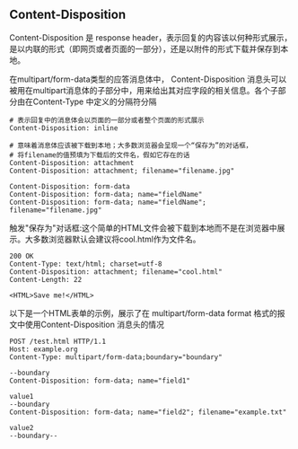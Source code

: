 ## Content-Disposition
Content-Disposition 是 response header，表示回复的内容该以何种形式展示，是以内联的形式（即网页或者页面的一部分），还是以附件的形式下载并保存到本地。

在multipart/form-data类型的应答消息体中， Content-Disposition 消息头可以被用在multipart消息体的子部分中，用来给出其对应字段的相关信息。各个子部分由在Content-Type 中定义的分隔符分隔

```shell
# 表示回复中的消息体会以页面的一部分或者整个页面的形式展示
Content-Disposition: inline

# 意味着消息体应该被下载到本地；大多数浏览器会呈现一个“保存为”的对话框，
# 将filename的值预填为下载后的文件名，假如它存在的话
Content-Disposition: attachment
Content-Disposition: attachment; filename="filename.jpg"

Content-Disposition: form-data
Content-Disposition: form-data; name="fieldName"
Content-Disposition: form-data; name="fieldName"; filename="filename.jpg"
```

触发"保存为"对话框:这个简单的HTML文件会被下载到本地而不是在浏览器中展示。大多数浏览器默认会建议将cool.html作为文件名。
```shell
200 OK
Content-Type: text/html; charset=utf-8
Content-Disposition: attachment; filename="cool.html"
Content-Length: 22

<HTML>Save me!</HTML>
```


以下是一个HTML表单的示例，展示了在 multipart/form-data format 格式的报文中使用Content-Disposition 消息头的情况

```shell
POST /test.html HTTP/1.1
Host: example.org
Content-Type: multipart/form-data;boundary="boundary"

--boundary
Content-Disposition: form-data; name="field1"

value1
--boundary
Content-Disposition: form-data; name="field2"; filename="example.txt"

value2
--boundary--
```